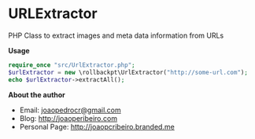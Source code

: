# URLExtractor #

PHP Class to extract images and meta data information from URLs

**Usage**

```php
require_once "src/UrlExtractor.php";
$urlExtractor = new \rollbackpt\UrlExtractor("http://some-url.com");
echo $urlExtractor->extractAll();
```

**About the author**
   - Email: joaopedrocr@gmail.com
   - Blog: http://joaoperibeiro.com
   - Personal Page: http://joaopcribeiro.branded.me
